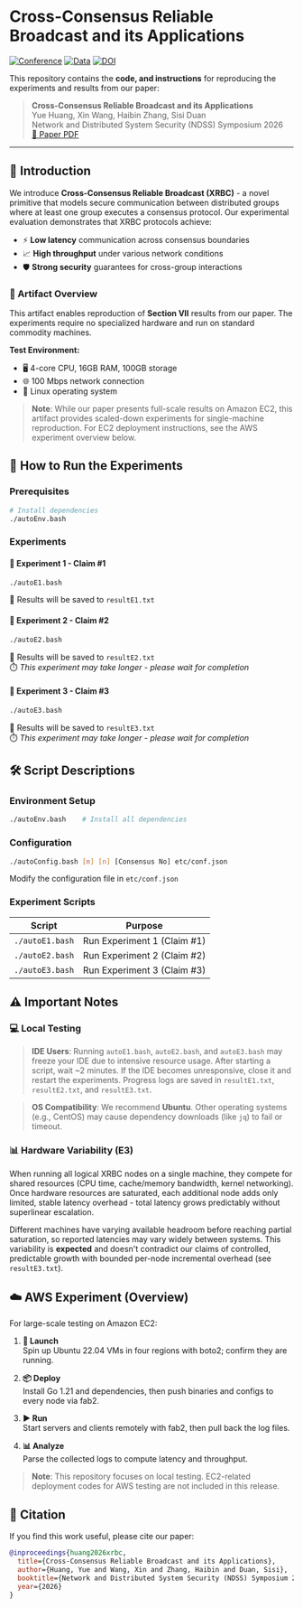 # Cross-Consensus Reliable Broadcast and its Applications


[![Conference](https://img.shields.io/badge/Conference-NDSS%20'26-blue)](https://www.ndss-symposium.org/ndss2026/)
[![Data](https://img.shields.io/badge/Data-Zenodo-4c7e9b.svg)](https://zenodo.org/records/16945739)
[![DOI](https://zenodo.org/badge/DOI/10.5281/zenodo.16945739.svg)](https://doi.org/10.5281/zenodo.16945739)


This repository contains the **code, and instructions** for reproducing the experiments and results from our paper:

> **Cross-Consensus Reliable Broadcast and its Applications**  
> Yue Huang, Xin Wang, Haibin Zhang, Sisi Duan  
> Network and Distributed System Security (NDSS) Symposium 2026  
> [📄 Paper PDF](https://eprint.iacr.org/2025/1483)

---



## 🔬 Introduction

We introduce **Cross-Consensus Reliable Broadcast (XRBC)** - a novel primitive that models secure communication between distributed groups where at least one group executes a consensus protocol. Our experimental evaluation demonstrates that XRBC protocols achieve:

- ⚡ **Low latency** communication across consensus boundaries
- 📈 **High throughput** under various network conditions  
- 🛡️ **Strong security** guarantees for cross-group interactions

### 🧪 Artifact Overview
This artifact enables reproduction of **Section VII** results from our paper. The experiments require no specialized hardware and run on standard commodity machines.

**Test Environment:**
- 🖥️ 4-core CPU, 16GB RAM, 100GB storage
- 🌐 100 Mbps network connection  
- 🐧 Linux operating system

> **Note**: While our paper presents full-scale results on Amazon EC2, this artifact provides scaled-down experiments for single-machine reproduction. For EC2 deployment instructions, see the AWS experiment overview below.

## 🚀 How to Run the Experiments

### Prerequisites
```bash
# Install dependencies
./autoEnv.bash
```

### Experiments

#### 🔬 **Experiment 1** - Claim #1
```bash
./autoE1.bash
```
📄 Results will be saved to `resultE1.txt`

#### 🔬 **Experiment 2** - Claim #2  
```bash
./autoE2.bash
```
📄 Results will be saved to `resultE2.txt`  
⏱️ *This experiment may take longer - please wait for completion*

#### 🔬 **Experiment 3** - Claim #3
```bash
./autoE3.bash
```
📄 Results will be saved to `resultE3.txt`  
⏱️ *This experiment may take longer - please wait for completion*

## 🛠️ Script Descriptions

### Environment Setup
```bash
./autoEnv.bash    # Install all dependencies
```

### Configuration
```bash
./autoConfig.bash [m] [n] [Consensus No] etc/conf.json
```
Modify the configuration file in `etc/conf.json`

### Experiment Scripts
| Script | Purpose |
|--------|---------|
| `./autoE1.bash` | Run Experiment 1 (Claim #1) |
| `./autoE2.bash` | Run Experiment 2 (Claim #2) |
| `./autoE3.bash` | Run Experiment 3 (Claim #3) |

## ⚠️ Important Notes

### 💻 Local Testing
> **IDE Users**: Running `autoE1.bash`, `autoE2.bash`, and `autoE3.bash` may freeze your IDE due to intensive resource usage. After starting a script, wait ~2 minutes. If the IDE becomes unresponsive, close it and restart the experiments. Progress logs are saved in `resultE1.txt`, `resultE2.txt`, and `resultE3.txt`.

> **OS Compatibility**: We recommend **Ubuntu**. Other operating systems (e.g., CentOS) may cause dependency downloads (like `jq`) to fail or timeout.

### 📊 Hardware Variability (E3)
When running all logical XRBC nodes on a single machine, they compete for shared resources (CPU time, cache/memory bandwidth, kernel networking). Once hardware resources are saturated, each additional node adds only limited, stable latency overhead - total latency grows predictably without superlinear escalation.

Different machines have varying available headroom before reaching partial saturation, so reported latencies may vary widely between systems. This variability is **expected** and doesn't contradict our claims of controlled, predictable growth with bounded per-node incremental overhead (see `resultE3.txt`).

## ☁️ AWS Experiment (Overview)

For large-scale testing on Amazon EC2:

1. **🚀 Launch**  
   Spin up Ubuntu 22.04 VMs in four regions with boto2; confirm they are running.

2. **📦 Deploy**  
   Install Go 1.21 and dependencies, then push binaries and configs to every node via fab2.

3. **▶️ Run**  
   Start servers and clients remotely with fab2, then pull back the log files.

4. **📊 Analyze**  
   Parse the collected logs to compute latency and throughput.

> **Note**: This repository focuses on local testing. EC2-related deployment codes for AWS testing are not included in this release.

## 📖 Citation

If you find this work useful, please cite our paper:

```bibtex
@inproceedings{huang2026xrbc,
  title={Cross-Consensus Reliable Broadcast and its Applications},
  author={Huang, Yue and Wang, Xin and Zhang, Haibin and Duan, Sisi},
  booktitle={Network and Distributed System Security (NDSS) Symposium 2026},
  year={2026}
}
```